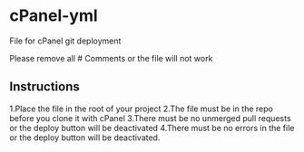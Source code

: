 # cPanel-yml
File for cPanel git deployment

Please remove all # Comments or the file will not work

## Instructions
1.Place the file in the root of your project
2.The file must be in the repo before you clone it with cPanel
3.There must be no unmerged pull requests or the deploy button will be deactivated
4.There must be no errors in the file or the deploy button will be deactivated.
